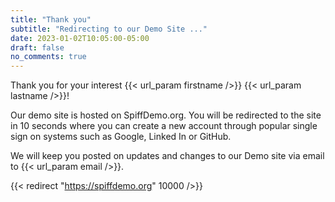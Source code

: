 ```yaml
---
title: "Thank you"
subtitle: "Redirecting to our Demo Site ..."
date: 2023-01-02T10:05:00-05:00
draft: false
no_comments: true
---
```


Thank you for your interest {{< url_param firstname />}} {{< url_param lastname />}}!

Our demo site is hosted on SpiffDemo.org.  You will be redirected to the site in 10 seconds where
you can create a new account through popular single sign on systems such as Google, Linked In or GitHub.

We will keep you posted on updates and changes to our Demo site via email to {{< url_param email />}}.  

{{< redirect "https://spiffdemo.org" 10000 />}}
